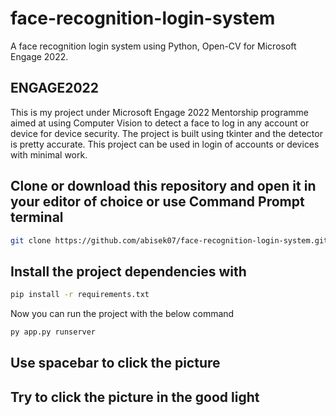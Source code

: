 # face-recognition-login-system
A face recognition login system using Python, Open-CV for Microsoft Engage 2022.
## ENGAGE2022
This is my project under Microsoft Engage 2022 Mentorship programme aimed at using Computer Vision to detect a face to log in any account or device for device security. The project is built using tkinter and the detector is pretty accurate. This project can be used in login of accounts or devices with minimal work.
## Clone or download this repository and open it in your editor of choice or use Command Prompt terminal
~~~ bash
git clone https://github.com/abisek07/face-recognition-login-system.git
~~~
## Install the project dependencies with
~~~ bash
pip install -r requirements.txt
~~~
Now you can run the project with the below command
~~~ bash
py app.py runserver
~~~
## Use spacebar to click the picture
## Try to click the picture in the good light
